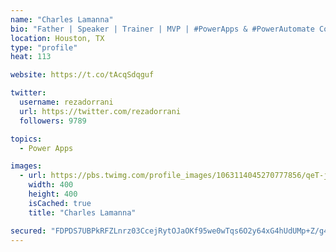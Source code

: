 ```yaml
---
name: "Charles Lamanna"
bio: "Father | Speaker | Trainer | MVP | #PowerApps & #PowerAutomate Community Super User | YouTuber Right-pointing triangle http://youtube.com/c/rezadorrani | Learn - Share - Clockwise rightwards and leftwards open circle arrows"
location: Houston, TX
type: "profile"
heat: 113

website: https://t.co/tAcqSdqguf

twitter:
  username: rezadorrani
  url: https://twitter.com/rezadorrani
  followers: 9789

topics:
  - Power Apps

images:
  - url: https://pbs.twimg.com/profile_images/1063114045270777856/qeT-jpWr_400x400.jpg
    width: 400
    height: 400
    isCached: true
    title: "Charles Lamanna"

secured: "FDPDS7UBPkRFZLnrz03CcejRytOJaOKf95we0wTqs6O2y64xG4hUdUMp+Z/g4ORofNhuLlu860j3G/V40DBV2CYk+Fd1nabCrUG6KESZK0A8aZN+fCtaCgYhspgus3n41/Q6aRQOxJtN3I4OT1KxALO8HvKTGl2EKleWciN/4lHVvOSIBO1qyFui7vZ6rVxbmkF5nVRrcjEDsjE52gCcFmjrNfViIG2Swj42oS0UzFu5E1kI5of1YH6NjDEIYoCoQWrokOX/Xb1oBOYO+M8cqB19kbURu8STKTS5q6dDsjbUN44k7I9kdQwjWD9Zcy92HLdHuQUSemkGpQFM0jvFUtWUAmxNbE9BnGaLYI+97u320etJLaTElpIeoKBYmAC99V1fckT0OgVrEL3V/heelg==;XKdVUv2Tbzwy38Ngp0FU2A=="
---
```


